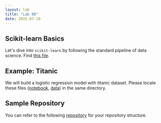 ```yaml
---
layout: lab
title: "Lab 08"
date: 2025-07-18
---
```

## Scikit-learn Basics
Let's dive into `scikit-learn` by following the standard pipeline of data science. Find <a href ="https://github.com/wonjun-seo/cosmos/blob/master/static_files/labs/8/scikit-learn.ipynb">this file</a>.

## Example: Titanic
We will build a logistic regression model with titanic dataset. Please locate these files (<a href ="https://github.com/wonjun-seo/cosmos/blob/master/static_files/labs/8/scikit-learn_Example.ipynb">notebook</a>, <a href ="https://github.com/wonjun-seo/cosmos/blob/master/static_files/labs/8/titanic_cleaned.csv">data</a>) in the same directory.

## Sample Repository
You can refer to the following [repository](https://github.com/wonjun-davis/Titanic) for your repository structure.
